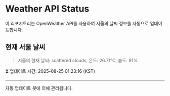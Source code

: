 
# Weather API Status

이 리포지토리는 OpenWeather API를 사용하여 서울의 날씨 정보를 자동으로 업데이트합니다.

## 현재 서울 날씨
> 서울의 현재 날씨: scattered clouds, 온도: 26.71°C, 습도: 91%

⏳ 업데이트 시간: 2025-08-25 01:23:16 (KST)

---
자동 업데이트 봇에 의해 관리됩니다.
